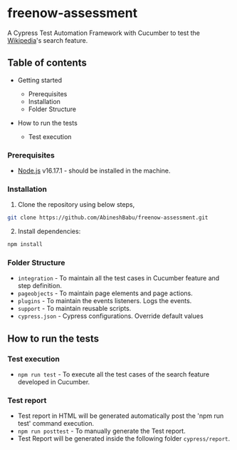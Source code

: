 # freenow-assessment

A Cypress Test Automation Framework with Cucumber to test the [Wikipedia](https://www.wikipedia.org/)'s search feature.

## Table of contents

* Getting started
  * Prerequisites
  * Installation
  * Folder Structure
  
* How to run the tests
  * Test execution
  
### Prerequisites

- [Node.js](https://nodejs.org/) v16.17.1 - should be installed in the machine.


### Installation

 1) Clone the repository using below steps,

 ```sh
 git clone https://github.com/AbineshBabu/freenow-assessment.git
 ```

 2) Install dependencies:

 ```sh
 npm install
 ```
 
### Folder Structure

- `integration` - To maintain all the test cases in Cucumber feature and step definition.
- `pageobjects` - To maintain page elements and page actions.
- `plugins` - To maintain the events listeners. Logs the events.
- `support` - To maintain reusable scripts.
- `cypress.json` - Cypress configurations. Override default values

## How to run the tests

  ### Test execution
 - `npm run test` - To execute all the test cases of the search feature developed in Cucumber.

 ### Test report
   - Test report in HTML will be generated automatically post the 'npm run test' command execution.
   - `npm run posttest` - To manually generate the Test report.
   - Test Report will be generated inside the following folder `cypress/report`.
